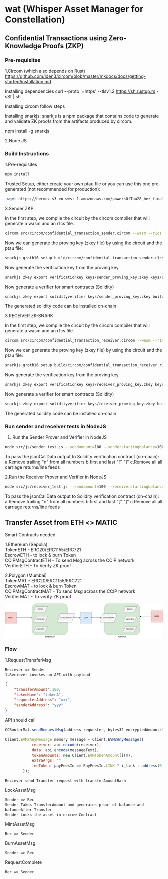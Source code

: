 # wat (Whisper Asset Manager for Constellation)

## Confidential Transactions using Zero-Knowledge Proofs (ZKP)

### Pre-requisites

1.Circom (which also depends on Rust) <https://github.com/iden3/circom/blob/master/mkdocs/docs/getting-started/installation.md>

Installing dependencies
curl --proto '=https' --tlsv1.2 https://sh.rustup.rs -sSf | sh

Installing circom follow steps

Installing snarkjs: snarkjs is a npm package that contains code to generate and validate ZK proofs from the artifacts produced by circom.

npm install -g snarkjs

2.Node JS

### Build Instructions

1.Pre-requisites

<!-- npm i snarkjs circomlibjs circomlib commander -->

```sh
npm install
 ```

Trusted Setup, either create your own ptau file or you can use this one pre-generated (not recommended for production):

```sh
 wget https://hermez.s3-eu-west-1.amazonaws.com/powersOfTau28_hez_final_12.ptau -O ./data/powersOfTau28_hez_final_12.ptau
```

3.Sender ZKP

In the first step, we compile the circuit by the circom compiler that will generate a wasm and an r1cs file.

```sh
circom src/circom/confidential_transaction_sender.circom --wasm --r1cs -o ./build/circom
```

Now we can generate the proving key (zkey file) by using the circuit and the ptau file:

```sh
snarkjs groth16 setup build/circom/confidential_transaction_sender.r1cs data/powersOfTau28_hez_final_12.ptau keys/sender_proving_key.zkey
```

Now generate the verification key from the proving key 

```sh
snarkjs zkey export verificationkey keys/sender_proving_key.zkey keys/sender_verification_key.json
```

Now generate a verifier for smart contracts (Solidity)

```sh
snarkjs zkey export solidityverifier keys/sender_proving_key.zkey build/solidity/sender_verifier.sol
```

The generated solidity code can be installed on-chain

3.RECEIVER ZK-SNARK

In the first step, we compile the circuit by the circom compiler that will generate a wasm and an r1cs file.

```sh
circom src/circom/confidential_transaction_receiver.circom --wasm --r1cs -o ./build/circom
```

Now we can generate the proving key (zkey file) by using the circuit and the ptau file:

```sh
snarkjs groth16 setup build/circom/confidential_transaction_receiver.r1cs data/powersOfTau28_hez_final_12.ptau keys/receiver_proving_key.zkey
```

Now generate the verification key from the proving key 

```sh
snarkjs zkey export verificationkey keys/receiver_proving_key.zkey keys/receiver_verification_key.json
```

Now generate a verifier for smart contracts (Solidity)

```sh
snarkjs zkey export solidityverifier keys/receiver_proving_key.zkey build/solidity/receiver_verifier.sol
```

The generated solidity code can be installed on-chain

### Run sender and receiver tests in NodeJS

1. Run the Sender Prover and Verifier in NodeJS

```sh
node src/js/sender_test.js --sendamount=100 --senderstartingbalance=1000 --sendersalt=1234567890
```

To pass the jsonCallData output to Solidity verification contract (on-chain):
a.Remove trailing "n" from all numbers
b.first and last "[" "]"
c.Remove all all carriage returns/line feeds

2.Run the Receiver Prover and Verifier in NodeJS

```sh
node src/js/receiver_test.js --sendamount=100 --receiverstartingbalance=1000 --receiversalt=987654321
```

To pass the jsonCallData output to Solidity verification contract (on-chain):
a.Remove trailing "n" from all numbers
b.first and last "[" "]"
c.Remove all all carriage returns/line feeds

## Transfer Asset from ETH <> MATIC

Smart Contracts needed

1.Ethereum (Sepolia)<br>
TokenETH - ERC20/ERC1155/ERC721<br>
EscrowETH - to lock & burn Token<br>
CCIPMsgContractETH - To send Msg across the CCIP network<br>
VerifierETH - To Verify ZK proof<br>

2.Polygon (Mumbai)<br>
TokenMAT - ERC20/ERC1155/ERC721<br>
EscrowMAT - to lock & burn Token<br>
CCIPMsgContractMAT - To send Msg across the CCIP network<br>
VerifierMAT - To verify ZK proof<br>


![Alt text](basic.jpg)
### Flow


1.RequestTransferMsg

    Reciever => Sender
    1.Reciever invokes an API with payload 
    
```JSON
{ 
    "transferAmount":100, 
    "tokenName": "tokenA", 
    "requesterAddress": "xxx", 
    "senderAddress": "yyy"
}
```
API should call 
```js
CCRouterMat.sendRequestMsg(address requester, bytes32 encryptedAmount/transferAmountHash, string tokenName, bytes32 proof) 
```

```js
Client.EVM2AnyMessage memory message = Client.EVM2AnyMessage({
            receiver: abi.encode(receiver),
            data: abi.encode(messageText),
            tokenAmounts: new Client.EVMTokenAmount[](0),
            extraArgs: "",
            feeToken: payFeesIn == PayFeesIn.LINK ? i_link : address(0)
        });

```

    Reciever send Transfer request with transferAmountHash

LockAssetMsg

    Sender => Rec
    Sender Takes TransferAmount and generates proof of balance and balanceAfter Transfer
    Sender Locks the asset in escrow Contract

MintAssetMsg

    Rec => Sender

BurnAssetMsg 

    Sender => Rec

RequestComplete

    Rec => Sender

